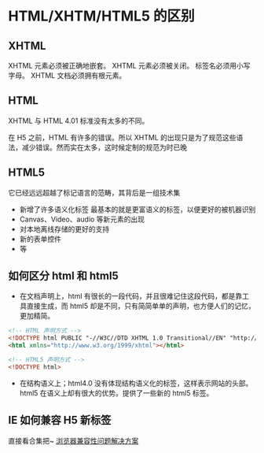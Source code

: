 # HTML/XHTM/HTML5 的区别

## XHTML

XHTML 元素必须被正确地嵌套。
XHTML 元素必须被关闭。
标签名必须用小写字母。
XHTML 文档必须拥有根元素。

## HTML

XHTML 与 HTML 4.01 标准没有太多的不同。

在 H5 之前，HTML 有许多的错误。所以 XHTML 的出现只是为了规范这些语法，减少错误。然而实在太多，这时候定制的规范为时已晚

## HTML5

它已经远远超越了标记语言的范畴，其背后是一组技术集

- 新增了许多语义化标签 最基本的就是更富语义的标签，以便更好的被机器识别
- Canvas、Video、audio 等新元素的出现
- 对本地离线存储的更好的支持
- 新的表单控件
- 等

## 如何区分 html 和 html5

- 在文档声明上，html 有很长的一段代码，并且很难记住这段代码，都是靠工具直接生成，而 html5 却是不同，只有简简单单的声明，也方便人们的记忆，更加精简。

```html
<!-- HTML 声明方式 -->
<!DOCTYPE html PUBLIC "-//W3C//DTD XHTML 1.0 Transitional//EN" "http://www.w3.org/TR/xhtml1/DTD/xhtml1-transitional.dtd">
<html xmlns="http://www.w3.org/1999/xhtml"></html>

<!-- HTML5 声明方式 -->
<!DOCTYPE html>
```

- 在结构语义上；html4.0 没有体现结构语义化的标签，这样表示网站的头部。html5 在语义上却有很大的优势。提供了一些新的 html5 标签。

## IE 如何兼容 H5 新标签

直接看合集把~ [浏览器兼容性问题解决方案](/Html相关/浏览器兼容性问题解决方案.html)
